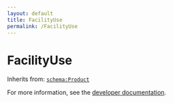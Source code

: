 ```yaml
---
layout: default
title: FacilityUse
permalink: /FacilityUse
---
```


# FacilityUse


Inherits from: [`schema:Product`](https://schema.org/Product)

For more information, see the [developer documentation](https://developer.openactive.io/data-model/types/).